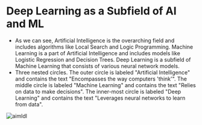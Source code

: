 # Deep Learning as a Subfield of AI and ML
- As we can see, Artificial Intelligence is the overarching field and includes algorithms like Local Search and Logic Programming. Machine Learning is a part of Artificial Intelligence and includes models like Logistic Regression and Decision Trees. Deep Learning is a subfield of Machine Learning that consists of various neural network models.
- Three nested circles. The outer circle is labeled "Artificial Intelligence" and contains the text "Encompasses the way computers 'think'". The middle circle is labeled "Machine Learning" and contains the text "Relies on data to make decisions". The inner-most circle is labeled "Deep Learning" and contains the text "Leverages neural networks to learn from data".

 ![aimldl](https://github.com/Ragdha-Elgaidi/Machine-Learning-Fundamentals/assets/76912120/7d381778-5281-4803-85f2-735e806a68f1)
